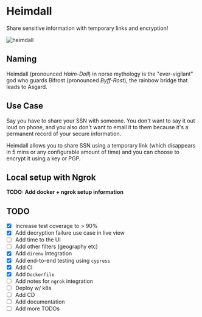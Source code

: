 # Heimdall

Share sensitive information with temporary links and encryption!

![heimdall](https://media4.giphy.com/media/xE1QISPzqbUek/giphy.gif)

## Naming

Heimdall (pronounced _Haim-Doll_) in norse mythology is the "ever-vigilant" god
who guards Bifrost (pronounced _Byff-Rost_), the rainbow bridge that leads to
Asgard.

## Use Case

Say you have to share your SSN with someone. You don't want to say it out loud
on phone, and you also don't want to email it to them because it's a permanent
record of your secure information.

Heimdall allows you to share SSN using a temporary link (which disappears in
5 mins or any configurable amount of time) and you can choose to encrypt it
using a key or PGP.

## Local setup with Ngrok

__TODO: Add docker + ngrok setup information__

## TODO

- [X] Increase test coverage to > 90%
- [X] Add decryption failure use case in live view
- [ ] Add time to the UI
- [ ] Add other filters (geography etc)
- [X] Add `direnv` integration
- [X] Add end-to-end testing using `cypress`
- [X] Add CI
- [X] Add `Dockerfile`
- [ ] Add notes for `ngrok` integration
- [ ] Deploy w/ k8s
- [ ] Add CD
- [ ] Add documentation
- [ ] Add more TODOs

